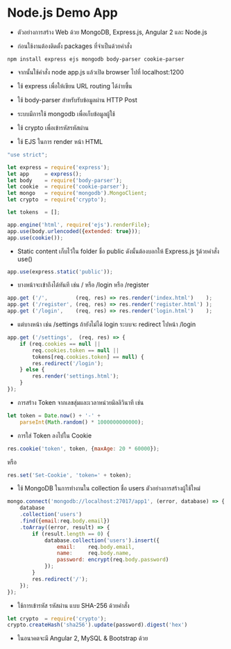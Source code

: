 # Node.js Demo App

- ตัวอย่างการสร้าง Web ด้วย MongoDB, Express.js, Angular 2 และ Node.js

- ก่อนใช้งานต้องติดตั้ง packages ที่จำเป็นด้วยคำสั่ง
```
npm install express ejs mongodb body-parser cookie-parser
```
- จากนั้นใช้คำสั่ง node app.js แล้วเปิด browser ไปที่ localhost:1200

- ใช้ express เพื่อให้เขียน URL routing ได้ง่ายขึ้น
- ใช้ body-parser สำหรับรับข้อมูลผ่าน HTTP Post
- ระบบมีการใช้ mongodb เพื่อเก็บข้อมูลผู้ใช้
- ใช้ crypto เพื่อเข้ารหัสรหัสผ่าน
- ใช้ EJS ในการ render หน้า HTML
```javascript
"use strict";

let express = require('express');
let app     = express();
let body    = require('body-parser');
let cookie  = require('cookie-parser');
let mongo   = require('mongodb').MongoClient;
let crypto  = require('crypto');

let tokens  = [];

app.engine('html', require('ejs').renderFile);
app.use(body.urlencoded({extended: true}));
app.use(cookie());
```

- Static content เก็บไว้ใน folder ชื่อ public ดังนั้นต้องบอกให้ Express.js รู้ด้วยคำสั่ง use()
```javascript
app.use(express.static('public'));
```

- บางหน้าจะเข้าถึงได้ทันที เช่น / หรือ /login หรือ /register
```javascript
app.get ('/',         (req, res) => res.render('index.html')    );
app.get ('/register', (req, res) => res.render('register.html') );
app.get ('/login',    (req, res) => res.render('login.html')    );
```

- แต่บางหน้า เช่น /settings ถ้ายังไม่ได้ login ระบบจะ redirect ไปหน้า /login
```javascript
app.get ('/settings',  (req, res) => {
	if (req.cookies == null ||
		req.cookies.token == null ||
		tokens[req.cookies.token] == null) {
		res.redirect('/login');
	} else {
		res.render('settings.html');
	}
});
```

- การสร้าง Token จากเลขสุ่มและเวลาหน่วยมิลลิวินาที เช่น
```javascript
let token = Date.now() + '-' +
	parseInt(Math.random() * 1000000000000);
```

- การใส่ Token ลงไปใน Cookie
```javascript
res.cookie('token', token, {maxAge: 20 * 60000});
```
หรือ
```javascript
res.set('Set-Cookie', 'token=' + token);
```

- ใช้ MongoDB ในการทำงานใน collection ชื่อ users ตัวอย่างการสร้างผู้ใช้ใหม่
```javascript
mongo.connect('mongodb://localhost:27017/app1', (error, database) => {
	database
	.collection('users')
	.find({email:req.body.email})
	.toArray((error, result) => {
		if (result.length == 0) {
			database.collection('users').insert({
				email:    req.body.email,
				name:     req.body.name,
				password: encrypt(req.body.password)
			});
		}
		res.redirect('/');
	});
});
```

- ใช้การเข้ารหัส รหัสผ่าน แบบ SHA-256 ด้วยคำสั่ง
```javascript
let crypto  = require('crypto');
crypto.createHash('sha256').update(password).digest('hex')
```

- ในอนาคตจะมี Angular 2, MySQL & Bootstrap ด้วย
